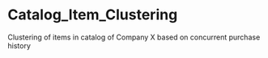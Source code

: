 # Catalog_Item_Clustering
Clustering of items in catalog of Company X based on concurrent purchase history
